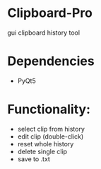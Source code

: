 # Clipboard-Pro
gui clipboard history tool 


# Dependencies
- PyQt5


# Functionality:
- select clip from history
- edit clip (double-click)
- reset whole history
- delete single clip
- save to .txt 
